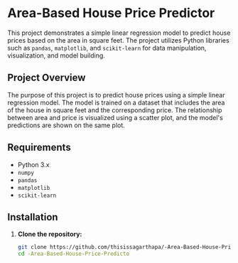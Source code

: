 # Area-Based House Price Predictor

This project demonstrates a simple linear regression model to predict house prices based on the area in square feet. The project utilizes Python libraries such as `pandas`, `matplotlib`, and `scikit-learn` for data manipulation, visualization, and model building.



## Project Overview
The purpose of this project is to predict house prices using a simple linear regression model. The model is trained on a dataset that includes the area of the house in square feet and the corresponding price. The relationship between area and price is visualized using a scatter plot, and the model's predictions are shown on the same plot.

## Requirements
- Python 3.x
- `numpy`
- `pandas`
- `matplotlib`
- `scikit-learn`

## Installation

1. **Clone the repository:**
   ```bash
   git clone https://github.com/thisissagarthapa/-Area-Based-House-Price-Predicto.git
   cd -Area-Based-House-Price-Predicto
